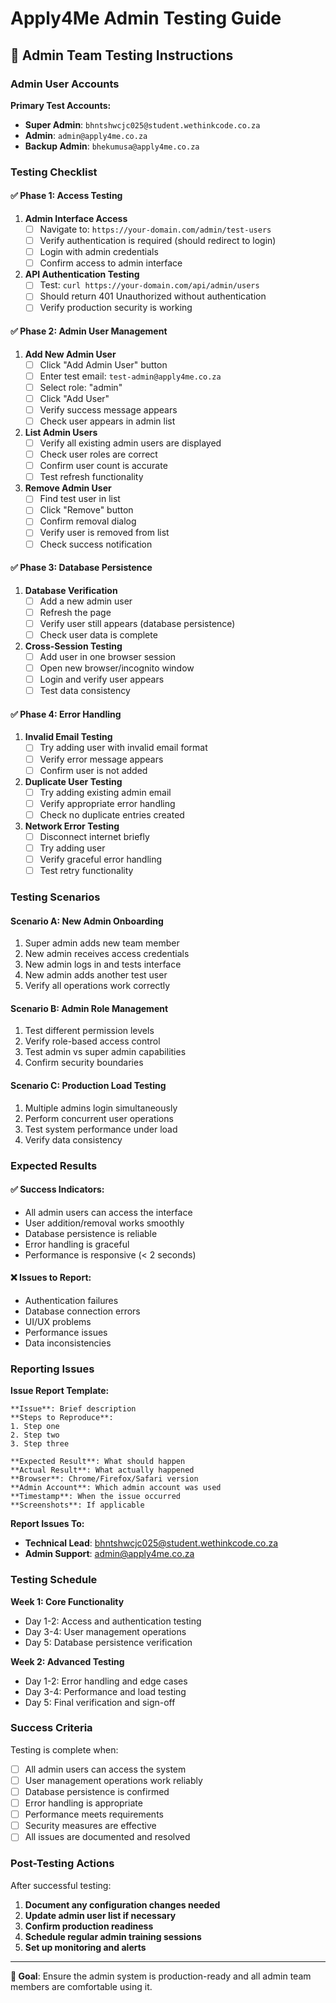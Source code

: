 # Apply4Me Admin Testing Guide

## 👥 Admin Team Testing Instructions

### Admin User Accounts

**Primary Test Accounts:**
- **Super Admin**: `bhntshwcjc025@student.wethinkcode.co.za`
- **Admin**: `admin@apply4me.co.za`
- **Backup Admin**: `bhekumusa@apply4me.co.za`

### Testing Checklist

#### ✅ **Phase 1: Access Testing**

1. **Admin Interface Access**
   - [ ] Navigate to: `https://your-domain.com/admin/test-users`
   - [ ] Verify authentication is required (should redirect to login)
   - [ ] Login with admin credentials
   - [ ] Confirm access to admin interface

2. **API Authentication Testing**
   - [ ] Test: `curl https://your-domain.com/api/admin/users`
   - [ ] Should return 401 Unauthorized without authentication
   - [ ] Verify production security is working

#### ✅ **Phase 2: Admin User Management**

1. **Add New Admin User**
   - [ ] Click "Add Admin User" button
   - [ ] Enter test email: `test-admin@apply4me.co.za`
   - [ ] Select role: "admin"
   - [ ] Click "Add User"
   - [ ] Verify success message appears
   - [ ] Check user appears in admin list

2. **List Admin Users**
   - [ ] Verify all existing admin users are displayed
   - [ ] Check user roles are correct
   - [ ] Confirm user count is accurate
   - [ ] Test refresh functionality

3. **Remove Admin User**
   - [ ] Find test user in list
   - [ ] Click "Remove" button
   - [ ] Confirm removal dialog
   - [ ] Verify user is removed from list
   - [ ] Check success notification

#### ✅ **Phase 3: Database Persistence**

1. **Database Verification**
   - [ ] Add a new admin user
   - [ ] Refresh the page
   - [ ] Verify user still appears (database persistence)
   - [ ] Check user data is complete

2. **Cross-Session Testing**
   - [ ] Add user in one browser session
   - [ ] Open new browser/incognito window
   - [ ] Login and verify user appears
   - [ ] Test data consistency

#### ✅ **Phase 4: Error Handling**

1. **Invalid Email Testing**
   - [ ] Try adding user with invalid email format
   - [ ] Verify error message appears
   - [ ] Confirm user is not added

2. **Duplicate User Testing**
   - [ ] Try adding existing admin email
   - [ ] Verify appropriate error handling
   - [ ] Check no duplicate entries created

3. **Network Error Testing**
   - [ ] Disconnect internet briefly
   - [ ] Try adding user
   - [ ] Verify graceful error handling
   - [ ] Test retry functionality

### Testing Scenarios

#### **Scenario A: New Admin Onboarding**
1. Super admin adds new team member
2. New admin receives access credentials
3. New admin logs in and tests interface
4. New admin adds another test user
5. Verify all operations work correctly

#### **Scenario B: Admin Role Management**
1. Test different permission levels
2. Verify role-based access control
3. Test admin vs super admin capabilities
4. Confirm security boundaries

#### **Scenario C: Production Load Testing**
1. Multiple admins login simultaneously
2. Perform concurrent user operations
3. Test system performance under load
4. Verify data consistency

### Expected Results

#### **✅ Success Indicators:**
- All admin users can access the interface
- User addition/removal works smoothly
- Database persistence is reliable
- Error handling is graceful
- Performance is responsive (< 2 seconds)

#### **❌ Issues to Report:**
- Authentication failures
- Database connection errors
- UI/UX problems
- Performance issues
- Data inconsistencies

### Reporting Issues

**Issue Report Template:**
```
**Issue**: Brief description
**Steps to Reproduce**: 
1. Step one
2. Step two
3. Step three

**Expected Result**: What should happen
**Actual Result**: What actually happened
**Browser**: Chrome/Firefox/Safari version
**Admin Account**: Which admin account was used
**Timestamp**: When the issue occurred
**Screenshots**: If applicable
```

**Report Issues To:**
- **Technical Lead**: bhntshwcjc025@student.wethinkcode.co.za
- **Admin Support**: admin@apply4me.co.za

### Testing Schedule

**Week 1: Core Functionality**
- Day 1-2: Access and authentication testing
- Day 3-4: User management operations
- Day 5: Database persistence verification

**Week 2: Advanced Testing**
- Day 1-2: Error handling and edge cases
- Day 3-4: Performance and load testing
- Day 5: Final verification and sign-off

### Success Criteria

Testing is complete when:
- [ ] All admin users can access the system
- [ ] User management operations work reliably
- [ ] Database persistence is confirmed
- [ ] Error handling is appropriate
- [ ] Performance meets requirements
- [ ] Security measures are effective
- [ ] All issues are documented and resolved

### Post-Testing Actions

After successful testing:
1. **Document any configuration changes needed**
2. **Update admin user list if necessary**
3. **Confirm production readiness**
4. **Schedule regular admin training sessions**
5. **Set up monitoring and alerts**

---

**🎯 Goal**: Ensure the admin system is production-ready and all admin team members are comfortable using it.
